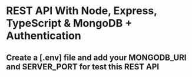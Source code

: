 # REST API With Node, Express, TypeScript & MongoDB + Authentication

## Create a [.env] file and add your MONGODB_URI and SERVER_PORT for test this REST API